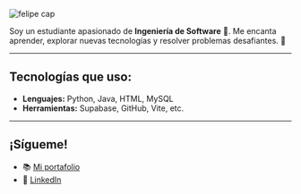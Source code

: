 
![felipe cap](https://capsule-render.vercel.app/api?type=waving&height=300&color=gradient&text=¡Hola,%20soy%20Felipe!%20👋&textBg=false&animation=twinkling&reversal=false&desc=Ingeniería%20de%20Software%20🚀|%20Innovación%20y%20Tecnología%20💡%20|%20Soluciones%20Futuras%20🌍&descAlignY=64&section=header&fontAlignY=44&fontColor=blue)


Soy un estudiante apasionado de **Ingeniería de Software** 🚀. Me encanta aprender, explorar nuevas tecnologías y resolver problemas desafiantes. 🌟

---

## Tecnologías que uso:
- **Lenguajes:** Python, Java, HTML, MySQL
- **Herramientas:** Supabase, GitHub, Vite, etc.

---

## ¡Sígueme!
- 📚 [Mi portafolio](https://felipecruzfc.github.io)
- 💼 [LinkedIn](https://linkedin.com/in/felipecruzfc)

